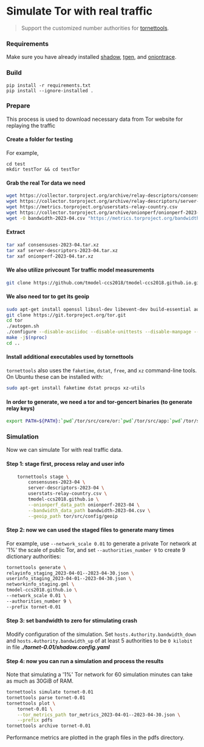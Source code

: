 # Simulate Tor with real traffic
>Support the customized number authorities for [tornettools](https://github.com/shadow/tornettools/tree/main).

### Requirements
Make sure you have already installed [shadow](https://github.com/shadow/shadow), [tgen](https://github.com/shadow/tgen), and [oniontrace](https://github.com/shadow/oniontrace).

### Build
```
pip install -r requirements.txt
pip install --ignore-installed .
```

### Prepare
This process is used to download necessary data from Tor website for replaying the traffic
#### Create a folder for testing
For example,
```
cd test
mkdir testTor && cd testTor
```

#### Grab the real Tor data we need

```bash
wget https://collector.torproject.org/archive/relay-descriptors/consensuses/consensuses-2023-04.tar.xz
wget https://collector.torproject.org/archive/relay-descriptors/server-descriptors/server-descriptors-2023-04.tar.xz
wget https://metrics.torproject.org/userstats-relay-country.csv
wget https://collector.torproject.org/archive/onionperf/onionperf-2023-04.tar.xz
wget -O bandwidth-2023-04.csv "https://metrics.torproject.org/bandwidth.csv?start=2023-04-01&end=2023-04-30"
```

#### Extract

```bash
tar xaf consensuses-2023-04.tar.xz
tar xaf server-descriptors-2023-04.tar.xz
tar xaf onionperf-2023-04.tar.xz
```


#### We also utilize privcount Tor traffic model measurements

```bash
git clone https://github.com/tmodel-ccs2018/tmodel-ccs2018.github.io.git
```

#### We also need tor to get its geoip

```bash
sudo apt-get install openssl libssl-dev libevent-dev build-essential automake zlib1g zlib1g-dev
git clone https://git.torproject.org/tor.git
cd tor
./autogen.sh
./configure --disable-asciidoc --disable-unittests --disable-manpage --disable-html-manual
make -j$(nproc)
cd ..
```

#### Install additional executables used by tornettools

`tornettools` also uses the `faketime`, `dstat`, `free`, and `xz` command-line
tools. On Ubuntu these can be installed with:

```bash
sudo apt-get install faketime dstat procps xz-utils
```

#### In order to generate, we need a tor and tor-gencert binaries (to generate relay keys)

```bash
export PATH=${PATH}:`pwd`/tor/src/core/or:`pwd`/tor/src/app:`pwd`/tor/src/tools
```

### Simulation

Now we can simulate Tor with real traffic data.

#### Step 1: stage first, process relay and user info

```bash
    tornettools stage \
        consensuses-2023-04 \
        server-descriptors-2023-04 \
        userstats-relay-country.csv \
        tmodel-ccs2018.github.io \
        --onionperf_data_path onionperf-2023-04 \
        --bandwidth_data_path bandwidth-2023-04.csv \
        --geoip_path tor/src/config/geoip
```

#### Step 2: now we can used the staged files to generate many times

For example, use `--network_scale 0.01` to generate a private Tor network at '1%' the scale of public Tor, and set `--authorities_number 9` to create 9 dictionary authorities:

```bash
tornettools generate \
relayinfo_staging_2023-04-01--2023-04-30.json \
userinfo_staging_2023-04-01--2023-04-30.json \
networkinfo_staging.gml \
tmodel-ccs2018.github.io \
--network_scale 0.01 \
--authorities_number 9 \
--prefix tornet-0.01
```

#### Step 3: set bandwidth to zero for stimulating crash
Modify configuration of the simulation. Set `hosts.4uthority.bandwidth_down` and `hosts.4uthority.bandwidth_up` of at least 5 authorities to be `0 kilobit` in file ***./tornet-0.01/shadow.config.yaml***


#### Step 4: now you can run a simulation and process the results

Note that simulating a '1%' Tor network for 60 simulation minutes can take as much as 30GiB of RAM.

```bash
tornettools simulate tornet-0.01
tornettools parse tornet-0.01
tornettools plot \
    tornet-0.01 \
    --tor_metrics_path tor_metrics_2023-04-01--2023-04-30.json \
    --prefix pdfs
tornettools archive tornet-0.01
```

Performance metrics are plotted in the graph files in the pdfs directory.
